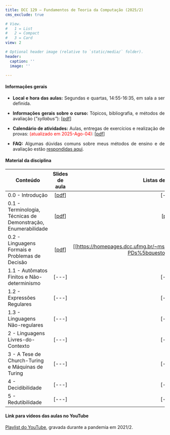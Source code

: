 ```yaml
---
title: DCC 129 – Fundamentos de Teoria da Computação (2025/2)
cms_exclude: true

# View.
#   1 = List
#   2 = Compact
#   3 = Card
view: 2

# Optional header image (relative to `static/media/` folder).
header:
  caption: ''
  image: ''

---
```


<div style="text-align: justify"> 

#### Informações gerais

- **Local e hora das aulas:** Segundas e quartas, 14:55-16:35, em sala a ser definida.

- **Informações gerais sobre o curso:** Tópicos, bibliografia, e métodos de avaliação (*"syllabus"*): [[pdf](https://homepages.dcc.ufmg.br/~msalvim/courses/ftc/Aula0.0_InformacoesGerais%5bstill%5d.pdf)]

- **Calendário de atividades:** Aulas, entregas de exercícios e realização de provas: 
<span style="color:red">(atualizado em 2025-Ago-04)</span>: [[pdf](https://homepages.dcc.ufmg.br/~msalvim/courses/ftc/FTC-2025-2%20-%20Cronograma.pdf)] 

<!-- - <span style="color:red">**Seminários:**</span>
    - <span style="color:red">Instruções:</span> [[pdf]](https://homepages.dcc.ufmg.br/~msalvim/courses/ftc/seminario%5binstrucoes%5d.pdf)
    - <span style="color:red">Grupos, tópicos e datas de apresentação:</span> [[pdf]](https://homepages.dcc.ufmg.br/~msalvim/courses/ftc/seminarios-grupos-topicos.pdf) -->

- **FAQ:** Algumas dúvidas comuns sobre meus métodos de ensino e de avaliação estão [respondidas aqui](../../faqs/teaching-grading/).

#### Material da disciplina

| Conteúdo | Slides de aula | Listas de exercícios |
| --- | :---: | :---: | 
| 0.0 - Introdução | [[pdf](https://homepages.dcc.ufmg.br/~msalvim/courses/ftc/Aula0.0_Introducao%5bstill%5d.pdf)] | [---] | 
| 0.1 - Terminologia, Técnicas de Demonstração, Enumerabilidade | [[pdf](https://homepages.dcc.ufmg.br/~msalvim/courses/ftc/Aula0.1_TecnicasDemonstracao-Enumerabilidade%5bstill%5d.pdf)] | [[pdf](https://homepages.dcc.ufmg.br/~msalvim/courses/ftc/Lista0.1_TecnicasDemonstracao-Enumerabilidade%5bquestoes%5d.pdf)] | 
| 0.2 - Linguagens Formais e Problemas de Decisão | [[pdf](https://homepages.dcc.ufmg.br/~msalvim/courses/ftc/Aula0.1_TecnicasDemonstracao-Enumerabilidade%5bstill%5d.pdf)] | [[https://homepages.dcc.ufmg.br/~msalvim/courses/ftc/Lista0.2_LingFormais-PDs%5bquestoes%5d.pdf](pdf)] | 
| 1.1 - Autômatos Finitos e Não-determinismo | [---] | [---] | 
| 1.2 - Expressões Regulares | [---] | [---] | 
| 1.3 - Linguagens Não-regulares | [---] | [---] | 
| 2 - Linguagens Livres-do-Contexto | [---] | [---] | 
| 3 - A Tese de Church-Turing e Máquinas de Turing | [---] | [---] | 
| 4 - Decidibilidade | [---] | [---] | 
| 5 - Redutibilidade | [---] | [---] | 

####  Link para vídeos das aulas no YouTube
 
[Playlist do YouTube](https://www.youtube.com/playlist?list=PLthT0cpFNWk_FMiKxsQQ9S8m_JmsA7r-L), gravada durante a pandemia em 2021/2.


</div>